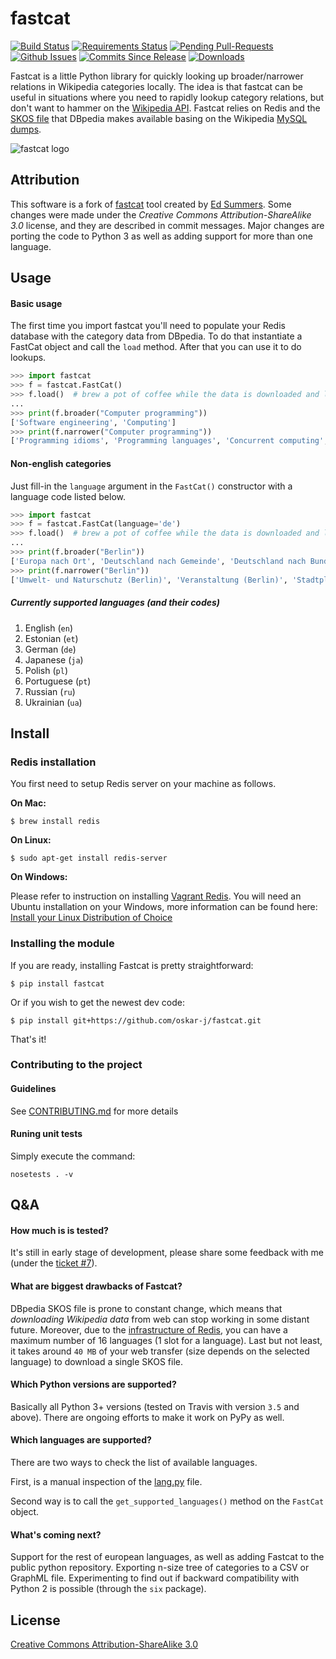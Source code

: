 fastcat
=======

[![Build Status](https://travis-ci.org/oskar-j/fastcat.svg?branch=master)](https://travis-ci.org/oskar-j/fastcat)
[![Requirements Status](https://requires.io/github/oskar-j/fastcat/requirements.svg?branch=master)](https://requires.io/github/oskar-j/fastcat/requirements/?branch=master)
[![Pending Pull-Requests](https://img.shields.io/github/issues-pr/oskar-j/fastcat)](https://github.com/oskar-j/fastcat/pulls)
[![Github Issues](https://img.shields.io/github/issues/oskar-j/fastcat)](https://github.com/oskar-j/fastcat/issues)
[![Commits Since Release](https://img.shields.io/github/commits-since/oskar-j/fastcat/latest)](https://github.com/oskar-j/fastcat/releases)
[![Downloads](https://pepy.tech/badge/fastcat)](https://pepy.tech/project/fastcat)

Fastcat is a little Python library for quickly looking up broader/narrower 
relations in Wikipedia categories locally. The idea is that fastcat can be
useful in situations where you need to rapidly lookup category relations,
but don't want to hammer on the [Wikipedia
API](http://en.wikipedia.org/w/api.php). Fastcat relies on Redis and the 
[SKOS file](http://downloads.dbpedia.org/current/en/skos_categories_en.nt.bz2) that DBpedia makes available basing on 
the Wikipedia [MySQL dumps](http://dumps.wikimedia.org/enwiki/latest/).

![fastcat logo](https://datageek.pl/assets/img/projects/fast_cat.png)

Attribution
-----

This software is a fork of [fastcat](https://github.com/edsu/fastcat) tool created by [Ed Summers](https://github.com/edsu). 
Some changes were made under the *Creative Commons Attribution-ShareAlike 3.0* license, and they are described in commit 
messages. Major changes are porting the code to Python 3 as well as adding support for more than one language.
 
Usage
-----

#### Basic usage 

The first time you import fastcat you'll need to populate your Redis database
with the category data from DBpedia. To do that instantiate a FastCat object
and call the `load` method. After that you can use it to do lookups.

```python
>>> import fastcat
>>> f = fastcat.FastCat()
>>> f.load()  # brew a pot of coffee while the data is downloaded and loaded into redis
...
>>> print(f.broader("Computer programming"))
['Software engineering', 'Computing']
>>> print(f.narrower("Computer programming"))
['Programming idioms', 'Programming languages', 'Concurrent computing', 'Source code', 'Refactoring', 'Data structures', 'Programming games', 'Computer programmers', 'Version control', 'Anti-patterns', 'Programming constructs', 'Algorithms', 'Web Services tools', 'Programming paradigms', 'Software optimization', 'Debugging', 'Computer programming tools', 'Computer libraries', 'Programming contests', 'Archive networks', 'Self-hosting software', 'Educational abstract machines', 'Software design patterns', 'Computer arithmetic']
```

#### Non-english categories

Just fill-in the `language` argument in the `FastCat()` constructor with a language code listed below.

```python
>>> import fastcat
>>> f = fastcat.FastCat(language='de')
>>> f.load()  # brew a pot of coffee while the data is downloaded and loaded into redis
...
>>> print(f.broader("Berlin"))
['Europa nach Ort', 'Deutschland nach Gemeinde', 'Deutschland nach Bundesland']
>>> print(f.narrower("Berlin"))
['Umwelt- und Naturschutz (Berlin)', 'Veranstaltung (Berlin)', 'Stadtplanung (Berlin)', 'Verwaltung (Berlin)', 'Urbaner Freiraum in Berlin als Thema']
```

##### Currently supported languages (and their codes)

1. English (`en`)
2. Estonian (`et`)
3. German (`de`)
4. Japanese (`ja`)
5. Polish (`pl`)
6. Portuguese (`pt`)
7. Russian (`ru`)
8. Ukrainian (`ua`)

Install
-------

### Redis installation

You first need to setup Redis server on your machine as follows.

**On Mac:**

```
$ brew install redis
```

**On Linux:**

```
$ sudo apt-get install redis-server
```

**On Windows:**

Please refer to instruction on installing [Vagrant Redis](https://github.com/ServiceStack/redis-windows). You will
need an Ubuntu installation on your Windows, more information can be found 
here: [Install your Linux Distribution of Choice](https://docs.microsoft.com/pl-pl/windows/wsl/install-win10)

### Installing the module

If you are ready, installing Fastcat is pretty straightforward:

```
$ pip install fastcat
```

Or if you wish to get the newest dev code:

```
$ pip install git+https://github.com/oskar-j/fastcat.git
```

That's it!

### Contributing to the project

#### Guidelines

See [CONTRIBUTING.md](https://github.com/oskar-j/fastcat/blob/master/CONTRIBUTING.md) for more details

#### Runing unit tests

Simply execute the command:

```
nosetests . -v
```

Q&A
-------

#### How much is is tested?

It's still in early stage of development, please share some feedback with me (under the [ticket #7](https://github.com/oskar-j/fastcat/issues/7)).

#### What are biggest drawbacks of Fastcat?

DBpedia SKOS file is prone to constant change, which means that *downloading Wikipedia data* from web can stop working 
in some distant future. Moreover, due to the [infrastructure of Redis](http://www.mikeperham.com/2015/09/24/storing-data-with-redis/), you can have a maximum number of 16 languages (1 slot for a language). Last but not least, it takes around `40 MB` of your web transfer (size depends on the selected language) to download a single SKOS file.

#### Which Python versions are supported?

Basically all Python 3+ versions (tested on Travis with version `3.5` and above). There are ongoing efforts 
to make it work on PyPy as well.

#### Which languages are supported?

There are two ways to check the list of available languages. 

First, is a manual inspection of the [lang.py](https://github.com/oskar-j/fastcat/blob/master/fastcat/lang.py) file.

Second way is to call the `get_supported_languages()` method on the `FastCat` object.

#### What's coming next?

Support for the rest of european languages, as well as adding Fastcat to the public python repository. 
Exporting n-size tree of categories to a CSV or GraphML file. Experimenting to find out if backward compatibility with Python 2 is possible (through the `six` package). 

License
-------

[Creative Commons Attribution-ShareAlike 3.0](http://creativecommons.org/licenses/by-sa/3.0/)
